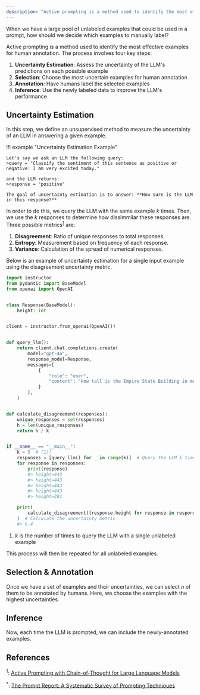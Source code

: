 ```yaml
---
description: "Active prompting is a method used to identify the most effective examples for human annotation. "
---
```


When we have a large pool of unlabeled examples that could be used in a prompt, how should we decide which examples to manually label?

Active prompting is a method used to identify the most effective examples for human annotation. The process involves four key steps:

1. **Uncertainty Estimation**: Assess the uncertainty of the LLM's predictions on each possible example
2. **Selection**: Choose the most uncertain examples for human annotation
3. **Annotation**: Have humans label the selected examples
4. **Inference**: Use the newly labeled data to improve the LLM's performance

## Uncertainty Estimation

In this step, we define an unsupervised method to measure the uncertainty of an LLM in answering a given example.

!!! example "Uncertainty Estimation Example"

    Let's say we ask an LLM the following query:
    >query = "Classify the sentiment of this sentence as positive or negative: I am very excited today."

    and the LLM returns:
    >response = "positive"

    The goal of uncertainty estimation is to answer: **How sure is the LLM in this response?**

In order to do this, we query the LLM with the same example _k_ times. Then, we use the _k_ responses to determine how dissimmilar these responses are. Three possible metrics<sup><a href="https://arxiv.org/abs/2302.12246">1</a></sup> are:

1. **Disagreement**: Ratio of unique responses to total responses.
2. **Entropy**: Measurement based on frequency of each response.
3. **Variance**: Calculation of the spread of numerical responses.

Below is an example of uncertainty estimation for a single input example using the disagreement uncertainty metric.

```python
import instructor
from pydantic import BaseModel
from openai import OpenAI


class Response(BaseModel):
    height: int


client = instructor.from_openai(OpenAI())


def query_llm():
    return client.chat.completions.create(
        model="gpt-4o",
        response_model=Response,
        messages=[
            {
                "role": "user",
                "content": "How tall is the Empire State Building in meters?",
            }
        ],
    )


def calculate_disagreement(responses):
    unique_responses = set(responses)
    h = len(unique_responses)
    return h / k


if __name__ == "__main__":
    k = 5  # (1)!
    responses = [query_llm() for _ in range(k)]  # Query the LLM k times
    for response in responses:
        print(response)
        #> height=443
        #> height=443
        #> height=443
        #> height=443
        #> height=381

    print(
        calculate_disagreement([response.height for response in responses])
    )  # Calculate the uncertainty metric
    #> 0.4
```

1. _k_ is the number of times to query the LLM with a single unlabeled example

This process will then be repeated for all unlabeled examples.

## Selection & Annotation

Once we have a set of examples and their uncertainties, we can select _n_ of them to be annotated by humans. Here, we choose the examples with the highest uncertainties.

## Inference

Now, each time the LLM is prompted, we can include the newly-annotated examples.

## References

<sup id="ref-1">1</sup>: [Active Prompting with Chain-of-Thought for Large Language Models](https://arxiv.org/abs/2302.12246)

<sup id="ref-asterisk">\*</sup>: [The Prompt Report: A Systematic Survey of Prompting Techniques](https://arxiv.org/abs/2406.06608)

